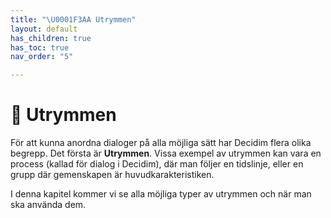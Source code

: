 ```yaml
---
title: "\U0001F3AA Utrymmen"
layout: default
has_children: true
has_toc: true
nav_order: "5"

---
```

# 🎪 Utrymmen

För att kunna anordna dialoger på alla möjliga sätt har Decidim flera olika begrepp. Det första är **Utrymmen**. Vissa exempel av utrymmen kan vara en process (kallad för dialog i Decidim), där man följer en tidslinje, eller en grupp där gemenskapen är huvudkarakteristiken.

I denna kapitel kommer vi se alla möjliga typer av utrymmen och när man ska använda dem.
